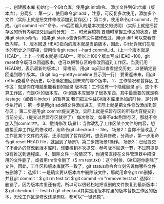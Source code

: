 一、创建版本库
初始化一个Git仓库，使用git init命令。
添加文件到Git仓库（版本库），分两步：
第一步，使用命令git add <file>，注意，可反复多次使用，添加多个文件（实际上就是把文件修改添加到暂存区）；
第二步，使用命令git commit，完成。（git commit -m“”命令，-m后面输入的是本次提交的说明）（实际上就是把暂存区的所有内容提交到当前分支）
二、时光穿梭机
要随时掌握工作区的状态，使用git status命令。
如果git status告诉你有文件被修改过，用git diff <file>可以查看修改内容。
1、版本回退
HEAD指向的版本就是当前版本，因此，Git允许我们在版本的历史之间穿梭，使用命令git reset --hard commit_id。（上一个版本就是HEAD^，上上一个版本就是HEAD^^，所以上100个版本写成HEAD~100，git reset命令既可以回退版本，也可以把暂存区的修改回退到工作区。当我们用HEAD时，表示最新的版本。）
穿梭前，用git log可以查看提交历史，以便确定要回退到哪个版本。（$ git log --pretty=oneline 显示到一行）
要重返未来，用git reflog查看命令历史，以便确定要回到未来的哪个版本。
2、工作情况和暂存区
工作区：就是你在电脑里能看到的目录
版本库：工作区有一个隐藏目录.git，这个不算工作区，而是Git的版本库。
Git的版本库里存了很多东西，其中最重要的就是称为stage（或者叫index）的暂存区
我们把文件往Git版本库里添加的时候，是分两步执行的：
第一步是用git add把文件添加进去，实际上就是把文件修改添加到暂存区；
第二步是用git commit提交更改，实际上就是把暂存区的所有内容提交到当前分支。（提交过后暂存区就空了）
每次修改，如果不add到暂存区，那就不会加入到commit中。
3、撤销修改
场景1：当你改乱了工作区某个文件的内容，想直接丢弃工作区的修改时，用命令git checkout -- file。
场景2：当你不但改乱了工作区某个文件的内容，还添加到了暂存区时，想丢弃修改，分两步，第一步用命令git reset HEAD file，就回到了场景1，第二步按场景1操作。
场景3：已经提交了不合适的修改到版本库时，想要撤销本次提交，参考版本回退一节，不过前提是没有推送到远程库。
4、删除文件
一般情况下，你通常直接在文件管理器中把没用的文件删了，或者用rm命令删了（$ rm test.txt）：这个时候，Git知道你删除了文件，因此，工作区和版本库就不一致了，git status命令会立刻告诉你哪些文件被删除了：
选择1：一是确实要从版本库中删除该文件，那就用命令git rm删掉，并且git commit：$ git rm test.txt
$ git commit -m "remove test.txt"
选择2：删错了，因为版本库里还有呢，所以可以很轻松地把误删的文件恢复到最新版本：
$ git checkout -- test.txt
git checkout其实是用版本库里的版本替换工作区的版本，无论工作区是修改还是删除，都可以“一键还原”。






